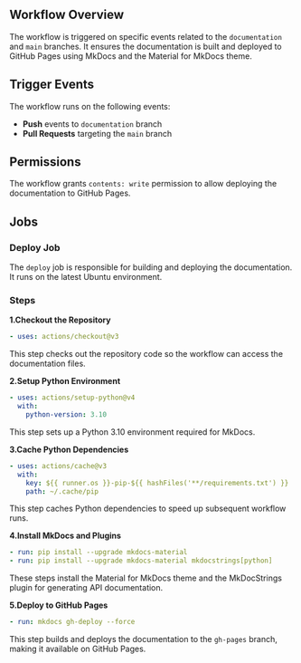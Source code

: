 ## Workflow Overview

The workflow is triggered on specific events related to the `documentation` and `main` branches. It ensures the documentation is built and deployed to GitHub Pages using MkDocs and the Material for MkDocs theme.

## Trigger Events

The workflow runs on the following events:

- **Push** events to `documentation` branch
- **Pull Requests** targeting the `main` branch

## Permissions

The workflow grants `contents: write` permission to allow deploying the documentation to GitHub Pages.

## Jobs

### Deploy Job

The `deploy` job is responsible for building and deploying the documentation. It runs on the latest Ubuntu environment.

### Steps

**1.Checkout the Repository**
```yaml
- uses: actions/checkout@v3
```
This step checks out the repository code so the workflow can access the documentation files.

**2.Setup Python Environment**
```yaml
- uses: actions/setup-python@v4
  with:
    python-version: 3.10
```
This step sets up a Python 3.10 environment required for MkDocs.

**3.Cache Python Dependencies**
```yaml
- uses: actions/cache@v3
  with:
    key: ${{ runner.os }}-pip-${{ hashFiles('**/requirements.txt') }}
    path: ~/.cache/pip
```
This step caches Python dependencies to speed up subsequent workflow runs.

**4.Install MkDocs and Plugins**
```yaml
- run: pip install --upgrade mkdocs-material
- run: pip install --upgrade mkdocs-material mkdocstrings[python]
```
These steps install the Material for MkDocs theme and the MkDocStrings plugin for generating API documentation.

**5.Deploy to GitHub Pages**
```yaml
- run: mkdocs gh-deploy --force
```
This step builds and deploys the documentation to the `gh-pages` branch, making it available on GitHub Pages.